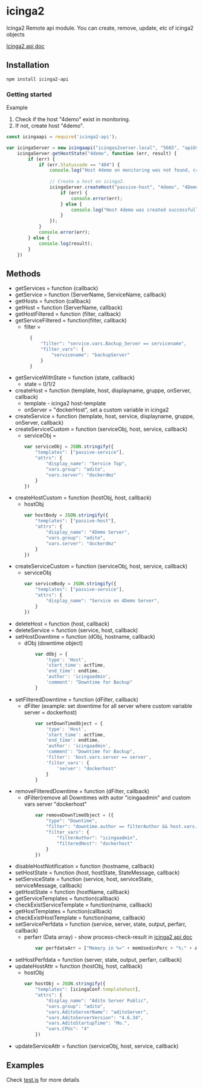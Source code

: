 # icinga2
Icinga2 Remote api module. You can create, remove, update, etc of icinga2 objects

[Icinga2 api doc](https://docs.icinga.com/icinga2/latest/doc/module/icinga2/chapter/icinga2-api)

## Installation

    npm install icinga2-api
    
### Getting started
Example

1. Check if the host "4demo" exist in monitoring.
2. If not, create host "4demo".

``` js
const icingaapi = require('icinga2-api');

var icingaServer = new icingaapi("icingas2server.local", "5665", "apiUser", "apiUserPass");
    icingaServer.getHostState("4demo", function (err, result) {
        if (err) {
            if (err.Statuscode == "404") {
                console.log("Host 4demo on monitoring was not found, create one");
                
                // Create a host on icinga2.
                icingaServer.createHost("passive-host", "4demo", "4Demo Server", "adito", servername, function (err, result) {
                    if (err) {
                        console.error(err);
                    } else {
                        console.log("Host 4demo was created successfull");
                    }
                });
            }
            console.error(err);
        } else {
            console.log(result);
        }
    })
```
## Methods
 - getServices = function (callback)
 - getService = function (ServerName, ServiceName, callback)
 - getHosts = function (callback)
 - getHost = function (ServerName, callback)
 - getHostFiltered = function (filter, callback)
 - getServiceFiltered = function(filter, callback)
   * filter = 
      ```js
        {
            "filter": "service.vars.Backup_Server == servicename",
            "filter_vars": {
                "servicename": "backupServer"
            }
        }
      ```
 - getServiceWithState = function (state, callback)
    * state = 0/1/2
 - createHost = function (template, host, displayname, gruppe, onServer, callback)
    * template - icinga2 host-template
    * onServer = "dockerHost", set a custom variable in icinga2
 - createService = function (template, host, service, displayname, gruppe, onServer, callback)
 - createServiceCustom = function (serviceObj, host, service, callback)
    * serviceObj = 
        ```js
        var serviceObj = JSON.stringify({
            "templates": ["passive-service"],
            "attrs": {
                "display_name": "Service Top",
                "vars.group": "adito",
                "vars.server": "dockerdmz"
            }
        })
        ```
 - createHostCustom = function (hostObj, host, callback)
    * hostObj
        ```js
        var hostBody = JSON.stringify({
            "templates": ["passive-host"],
            "attrs": {
                "display_name": "4Demo Server",
                "vars.group": "adito",
                "vars.server": "dockerdmz"
            }
        })
        ```
 - createServiceCustom = function (serviceObj, host, service, callback)
     * serviceObj
        ```js
        var serviceBody = JSON.stringify({
            "templates": ["passive-service"],
            "attrs": {
                "display_name": "Service on 4Demo Server",
            }
        })
 - deleteHost = function (host, callback)
 - deleteService = function (service, host, callback)
 - setHostDowntime = function (dObj, hostname, callback)
    * dObj (downtime object)
        ```js
            var dObj = {
                'type': 'Host',
                'start_time': actTime,
                'end_time': endtime,
                'author': 'icingaadmin',
                'comment': "Downtime for Backup"
            }
        ```
 - setFilteredDowntime = function (dFilter, callback)
    * dFilter (example: set downtime for all server where custom variable server = dockerhost)
        ```js 
            var setDownTimeObject = {
                'type': 'Host',
                'start_time': actTime,
                'end_time': endtime,
                'author': 'icingaadmin',
                'comment': "Downtime for Backup",
                'filter': 'host.vars.server == server',
                'filter_vars': {
                    'server': "dockerhost"
                }
            }
        ```
 - removeFilteredDowntime = function (dFilter, callback)
    * dFilter(remove all Downtimes with autor "icingaadmin" and custom vars server "dockerhost"
        ```js
            var removeDownTimeObject = ({
                "type": "Downtime",
                "filter": "downtime.author == filterAuthor && host.vars.server == filteredHost",
                "filter_vars": {
                    "filterAuthor": "icingaadmin",
                    "filteredHost": "dockerhost"
                }
            })
        ```
 - disableHostNotification = function (hostname, callback)
 - setHostState = function (host, hostState, StateMessage, callback)
 - setServiceState = function (service, host, serviceState, serviceMessage, callback)
 - getHostState = function (hostName, callback)
 - getServiceTemplates = function(callback)
 - checkExistServiceTemplate = function(name, callback)
 - getHostTemplates = function(callback)
 - checkExistHostTemplate = function(name, callback)
 - setServicePerfdata = function (service, server, state, output, perfarr, callback)
    * perfarr (Data array) - show process-check-result in [icinga2 api doc](https://docs.icinga.com/icinga2/latest/doc/module/icinga2/chapter/icinga2-api)
        ```js
            var perfdataArr = ["Memory in %=" + memUsedinPerc + "%;" + aditoMemWarn + ";" + aditomemErr + ";0"]
        ```
 - setHostPerfdata = function (server, state, output, perfarr, callback)
 - updateHostAttr = function (hostObj, host, callback)
    * hostObj
        ```js
        var hostObj = JSON.stringify({
            "templates": [icingaConf.templatehost],
            "attrs": {
                "display_name": "Adito Server Public",
                "vars.group": "adito",
                "vars.AditoServerName": "aditoServer",
                "vars.AditoServerVersion": "4.6.34",
                "vars.AditoStartupTime": "Mo.",
                "vars.CPUs": "4"
            })
        ```
 - updateServiceAttr = function (serviceObj, host, service, callback)

## Examples
Check [test.js](https://github.com/aditosoftware/nodejs-icinga2api/blob/master/test.js) for more details